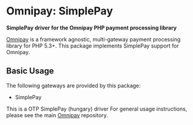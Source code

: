 # Omnipay: SimplePay

**SimplePay driver for the Omnipay PHP payment processing library**

[Omnipay](https://github.com/thephpleague/omnipay) is a framework agnostic, multi-gateway payment
processing library for PHP 5.3+. This package implements SimplePay support for Omnipay.

## Basic Usage

The following gateways are provided by this package:

* SimplePay

This is a OTP SimplePay (hungary) driver
For general usage instructions, please see the main [Omnipay](https://github.com/thephpleague/omnipay)
repository.
